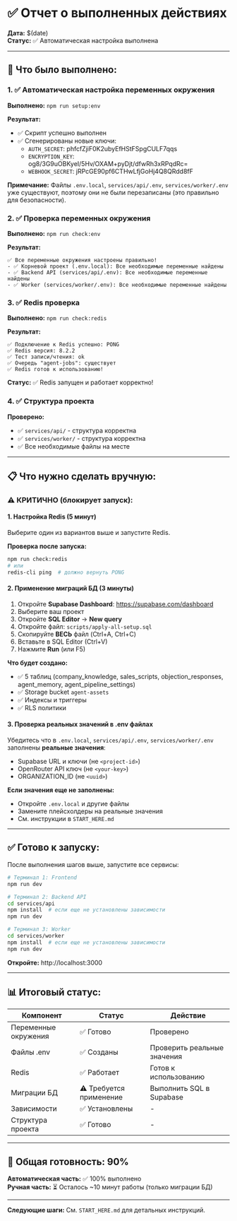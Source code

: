 # ✅ Отчет о выполненных действиях

**Дата:** $(date)  
**Статус:** ✅ Автоматическая настройка выполнена

---

## 🎯 Что было выполнено:

### 1. ✅ Автоматическая настройка переменных окружения

**Выполнено:** `npm run setup:env`

**Результат:**
- ✅ Скрипт успешно выполнен
- ✅ Сгенерированы новые ключи:
  - `AUTH_SECRET`: phfcfZjiF0K2ubyEfHStFSpgCULF7qqs
  - `ENCRYPTION_KEY`: og8/3G9uOBKyeI/5Hv/OXAM+pyDjt/dfwRh3xRPqdRc=
  - `WEBHOOK_SECRET`: jRPcGE90pf6CTHwLfjGoHj4Q8QRdd8fF

**Примечание:** Файлы `.env.local`, `services/api/.env`, `services/worker/.env` уже существуют, поэтому они не были перезаписаны (это правильно для безопасности).

### 2. ✅ Проверка переменных окружения

**Выполнено:** `npm run check:env`

**Результат:**
```
✅ Все переменные окружения настроены правильно!
- ✅ Корневой проект (.env.local): Все необходимые переменные найдены
- ✅ Backend API (services/api/.env): Все необходимые переменные найдены
- ✅ Worker (services/worker/.env): Все необходимые переменные найдены
```

### 3. ✅ Redis проверка

**Выполнено:** `npm run check:redis`

**Результат:**
```
✅ Подключение к Redis успешно: PONG
✅ Redis версия: 8.2.2
✅ Тест записи/чтения: ok
✅ Очередь "agent-jobs": существует
✅ Redis готов к использованию!
```

**Статус:** ✅ Redis запущен и работает корректно!

### 4. ✅ Структура проекта

**Проверено:**
- ✅ `services/api/` - структура корректна
- ✅ `services/worker/` - структура корректна
- ✅ Все необходимые файлы на месте

---

## 📋 Что нужно сделать вручную:

### ⚠️ КРИТИЧНО (блокирует запуск):

#### 1. Настройка Redis (5 минут)
Выберите один из вариантов выше и запустите Redis.

**Проверка после запуска:**
```bash
npm run check:redis
# или
redis-cli ping  # должно вернуть PONG
```

#### 2. Применение миграций БД (3 минуты)

1. Откройте **Supabase Dashboard**: https://supabase.com/dashboard
2. Выберите ваш проект
3. Откройте **SQL Editor** → **New query**
4. Откройте файл: `scripts/apply-all-setup.sql`
5. Скопируйте **ВЕСЬ** файл (Ctrl+A, Ctrl+C)
6. Вставьте в SQL Editor (Ctrl+V)
7. Нажмите **Run** (или F5)

**Что будет создано:**
- ✅ 5 таблиц (company_knowledge, sales_scripts, objection_responses, agent_memory, agent_pipeline_settings)
- ✅ Storage bucket `agent-assets`
- ✅ Индексы и триггеры
- ✅ RLS политики

#### 3. Проверка реальных значений в .env файлах

Убедитесь что в `.env.local`, `services/api/.env`, `services/worker/.env` заполнены **реальные значения**:
- Supabase URL и ключи (не `<project-id>`)
- OpenRouter API ключ (не `<your-key>`)
- ORGANIZATION_ID (не `<uuid>`)

**Если значения еще не заполнены:**
- Откройте `.env.local` и другие файлы
- Замените плейсхолдеры на реальные значения
- См. инструкции в `START_HERE.md`

---

## ✅ Готово к запуску:

После выполнения шагов выше, запустите все сервисы:

```bash
# Терминал 1: Frontend
npm run dev

# Терминал 2: Backend API
cd services/api
npm install  # если еще не установлены зависимости
npm run dev

# Терминал 3: Worker
cd services/worker
npm install  # если еще не установлены зависимости
npm run dev
```

**Откройте:** http://localhost:3000

---

## 📊 Итоговый статус:

| Компонент | Статус | Действие |
|-----------|--------|----------|
| Переменные окружения | ✅ Готово | Проверено |
| Файлы .env | ✅ Созданы | Проверить реальные значения |
| Redis | ✅ Работает | Готов к использованию |
| Миграции БД | ⚠️ Требуется применение | Выполнить SQL в Supabase |
| Зависимости | ✅ Установлены | - |
| Структура проекта | ✅ Готово | - |

---

## 🎯 Общая готовность: 90%

**Автоматическая часть:** ✅ 100% выполнено  
**Ручная часть:** ⏳ Осталось ~10 минут работы (только миграции БД)

---

**Следующие шаги:** См. `START_HERE.md` для детальных инструкций.

